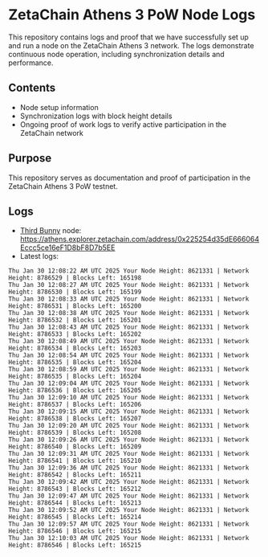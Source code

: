 # ZetaChain Athens 3 PoW Node Logs
This repository contains logs and proof that we have successfully set up and run a node on the ZetaChain Athens 3 network. The logs demonstrate continuous node operation, including synchronization details and performance.

## Contents
- Node setup information
- Synchronization logs with block height details
- Ongoing proof of work logs to verify active participation in the ZetaChain network

## Purpose
This repository serves as documentation and proof of participation in the ZetaChain Athens 3 PoW testnet.

## Logs

- [Third Bunny](https://thirdbunny.xyz/) node: https://athens.explorer.zetachain.com/address/0x225254d35dE666064Eccc5ce16eF1D8bF8D7b5EE
- Latest logs:
```
Thu Jan 30 12:08:22 AM UTC 2025 Your Node Height: 8621331 | Network Height: 8786529 | Blocks Left: 165198
Thu Jan 30 12:08:27 AM UTC 2025 Your Node Height: 8621331 | Network Height: 8786530 | Blocks Left: 165199
Thu Jan 30 12:08:33 AM UTC 2025 Your Node Height: 8621331 | Network Height: 8786531 | Blocks Left: 165200
Thu Jan 30 12:08:38 AM UTC 2025 Your Node Height: 8621331 | Network Height: 8786532 | Blocks Left: 165201
Thu Jan 30 12:08:43 AM UTC 2025 Your Node Height: 8621331 | Network Height: 8786533 | Blocks Left: 165202
Thu Jan 30 12:08:49 AM UTC 2025 Your Node Height: 8621331 | Network Height: 8786534 | Blocks Left: 165203
Thu Jan 30 12:08:54 AM UTC 2025 Your Node Height: 8621331 | Network Height: 8786535 | Blocks Left: 165204
Thu Jan 30 12:08:59 AM UTC 2025 Your Node Height: 8621331 | Network Height: 8786535 | Blocks Left: 165204
Thu Jan 30 12:09:04 AM UTC 2025 Your Node Height: 8621331 | Network Height: 8786536 | Blocks Left: 165205
Thu Jan 30 12:09:10 AM UTC 2025 Your Node Height: 8621331 | Network Height: 8786537 | Blocks Left: 165206
Thu Jan 30 12:09:15 AM UTC 2025 Your Node Height: 8621331 | Network Height: 8786538 | Blocks Left: 165207
Thu Jan 30 12:09:20 AM UTC 2025 Your Node Height: 8621331 | Network Height: 8786539 | Blocks Left: 165208
Thu Jan 30 12:09:26 AM UTC 2025 Your Node Height: 8621331 | Network Height: 8786540 | Blocks Left: 165209
Thu Jan 30 12:09:31 AM UTC 2025 Your Node Height: 8621331 | Network Height: 8786541 | Blocks Left: 165210
Thu Jan 30 12:09:36 AM UTC 2025 Your Node Height: 8621331 | Network Height: 8786542 | Blocks Left: 165211
Thu Jan 30 12:09:42 AM UTC 2025 Your Node Height: 8621331 | Network Height: 8786543 | Blocks Left: 165212
Thu Jan 30 12:09:47 AM UTC 2025 Your Node Height: 8621331 | Network Height: 8786544 | Blocks Left: 165213
Thu Jan 30 12:09:52 AM UTC 2025 Your Node Height: 8621331 | Network Height: 8786545 | Blocks Left: 165214
Thu Jan 30 12:09:57 AM UTC 2025 Your Node Height: 8621331 | Network Height: 8786546 | Blocks Left: 165215
Thu Jan 30 12:10:03 AM UTC 2025 Your Node Height: 8621331 | Network Height: 8786546 | Blocks Left: 165215
```
